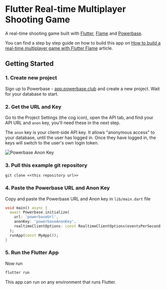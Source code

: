 # Flutter Real-time Multiplayer Shooting Game

A real-time shooting game built with [Flutter](https://flutter.dev/), [Flame](https://flame-engine.org/) and [Powerbase](https://powerbase.club).

You can find a step by step guide on how to build this app on [How to build a real-time multiplayer game with Flutter Flame](https://powerbase.club/blog/flutter-real-time-multiplayer-game) article.

## Getting Started

### 1. Create new project

Sign up to Powerbase - [app.powerbase.club](https://app.powerbase.club) and create a new project. Wait for your database to start.

### 2. Get the URL and Key

Go to the Project Settings (the cog icon), open the API tab, and find your API URL and `anon` key, you'll need these in the next step.

The `anon` key is your client-side API key. It allows "anonymous access" to your database, until the user has logged in. Once they have logged in, the keys will switch to the user's own login token.

![Powerbase Anon Key](powerbase_anon_key.jpg?raw=true 'Powerbase Anon Key')

### 3. Pull this example git repository

`git clone <<this repository url>> `

### 4. Paste the Powerbase URL and Anon Key

Copy and paste the Powerbase URL and Anon key in `lib/main.dart` file

```dart
void main() async {
  await Powerbase.initialize(
    url: 'powerbaseUrl',
    anonKey: 'powerbaseAnonKey',
    realtimeClientOptions: const RealtimeClientOptions(eventsPerSecond: 40),
  );
  runApp(const MyApp());
}
```

### 5. Run the Flutter App

Now run

```bash
flutter run
```

This app can run on any environment that runs Flutter.
